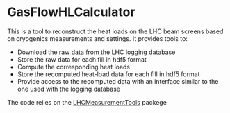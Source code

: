# GasFlowHLCalculator

This is a tool to reconstruct the heat loads on the LHC beam screens based on cryogenics measurements and settings.
It provides tools to:
 - Download the raw data from the LHC logging database
 - Store the raw data for each fill in hdf5 format
 - Compute the corresponding heat loads 
 - Store the recomputed heat-load data for each fill in hdf5 format
 - Provide access to the recomputed data with an interface similar to the one used with the logging database
 
The code relies on the [LHCMeasurementTools](https://github.com/PyCOMPLETE/LHCMeasurementTools) packege
